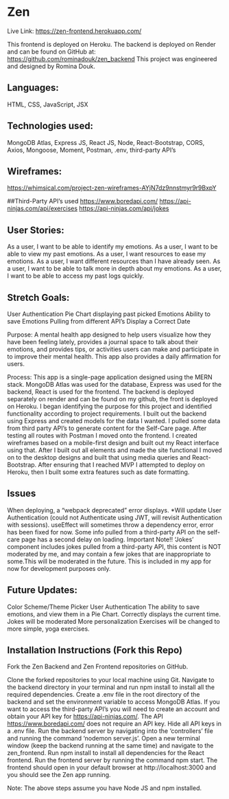 # Zen
Live Link: https://zen-frontend.herokuapp.com/

This frontend is deployed on Heroku.
The backend is deployed on Render and can be found on GitHub at: https://github.com/rominadouk/zen_backend
This project was engineered and designed by Romina Douk. 

## Languages: 
HTML, CSS, JavaScript, JSX

## Technologies used: 
MongoDB Atlas, Express JS, React JS, Node, React-Bootstrap, CORS, Axios, Mongoose, Moment, Postman, .env, third-party API’s

## Wireframes: 
https://whimsical.com/project-zen-wireframes-AYjN7dz9nnstmyr9r9BxpY

##Third-Party API’s used
https://www.boredapi.com/
https://api-ninjas.com/api/exercises
https://api-ninjas.com/api/jokes

## User Stories: 
As a user,  I want to be able to identify my emotions. 
As a user,  I want to be able to view my past emotions. 
As a user,  I want resources to ease my emotions. 
As a user,  I want different resources than I have already seen. 
As a user,  I want to be able to talk more in depth about my emotions.
As a user,  I want to be able to access my past logs quickly. 

## Stretch Goals: 
User Authentication
Pie Chart displaying past picked Emotions
Ability to save Emotions
Pulling from different API’s
Display a Correct Date

Purpose:
A mental health app designed to help users visualize how they have been feeling lately, provides a journal space to talk about their emotions, and provides tips, or activities users can make and participate in to improve their mental health. This app also provides a daily affirmation for users.

Process:
This app is a single-page application designed using the MERN stack. MongoDB Atlas was used for the database, Express was used for the backend, React is used for the frontend. The backend is deployed separately on render and can be found on my github, the front is deployed on Heroku. I began identifying the purpose for this project and identified functionality according to project requirements. I built out the backend using Express and created models for the data I wanted. I pulled some data from third party API’s to generate content for the Self-Care page. After testing all routes with Postman I moved onto the frontend. I created wireframes based on a mobile-first design and built out my React interface using that. After I built out all elements and made the site functional I moved on to the desktop designs and built that using media queries and React-Bootstrap. After ensuring that I reached MVP I attempted to deploy on Heroku, then I built some extra features such as date formatting. 

## Issues
When deploying, a “webpack deprecated” error displays. *Will update
User Authentication (could not Authenticate using JWT, will revisit Authentication with sessions).
useEffect will sometimes throw a dependency error, error has been fixed for now.
Some info pulled from a third-party API on the self-care page has a second delay on loading.
Important Note!! ‘Jokes’ component includes jokes pulled from a third-party API, this content is NOT moderated by me, and may contain a few jokes that are inappropriate to some.This will be moderated in the future. This is included in my app for now for development purposes only.

## Future Updates: 
Color Scheme/Theme Picker
User Authentication 
The ability to save emotions, and view them in a Pie Chart. 
Correctly displays the current time. 
Jokes will be moderated
More personalization
Exercises will be changed to more simple, yoga exercises. 

## Installation Instructions (Fork this Repo)
Fork the Zen Backend and Zen Frontend repositories on GitHub.

Clone the forked repositories to your local machine using Git.
Navigate to the backend directory in your terminal and run npm install to install all the required dependencies.
Create a .env file in the root directory of the backend and set the environment variable to access MongoDB Atlas. If you want to access the third-party API’s you will need to create an account and obtain your API key for https://api-ninjas.com/. The API https://www.boredapi.com/ does not require an API key. Hide all API keys in a .env file. 
Run the backend server by navigating into the ‘controllers’ file and running the command ‘nodemon server.js’.
Open a new terminal window (keep the backend running at the same time) and navigate to the zen_frontend.
Run npm install to install all dependencies for the React frontend.
Run the frontend server by running the command npm start. The frontend should open in your default browser at http://localhost:3000 and you should see the Zen app running.

Note: The above steps assume you have Node JS and npm installed.

